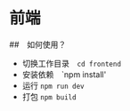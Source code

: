 # 前端

##　如何使用？
  - 切换工作目录　`cd frontend`
  - 安装依赖　`npm install'
  - 运行 `npm run dev`
  - 打包 `npm build`


